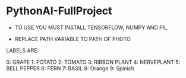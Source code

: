 # PythonAI-FullProject

- TO USE YOU MUST INSTALL TENSORFLOW, NUMPY AND PIL

- REPLACE PATH VARIABLE TO PATH OF PHOTO

LABELS ARE:

0: GRAPE
1: POTATO
2: TOMATO
3: RIBBON PLANT
4: NERVEPLANT
5: BELL PEPPER
6: FERN
7: BASIL
8: Orange
9: Spinich
